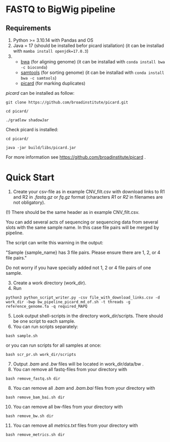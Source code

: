 # FASTQ to BigWig pipeline

## Requirements
1) Python >= 3.10.14 with Pandas and OS
2) Java = 17   (should be installed befor picard istallation) (it can be installad with ``` mamba install openjdk=17.0.3 ```)
3) 
  	- [bwa](https://github.com/open2c/cooler) (for aligning genome) (it can be installad with ``` conda install bwa -c bioconda ```)
    - [samtools](https://github.com/samtools/samtools) (for sorting genome) (it can be installad with ``` conda install bwa -c samtools ```)
  	- [picard](https://github.com/broadinstitute/picard) (for marking duplicates)

*picard* can be installed as follow:
```
git clone https://github.com/broadinstitute/picard.git
```
```
cd picard/
```
```
./gradlew shadowJar
```

Check picard is installed:
```
cd picard/
```
```
java -jar build/libs/picard.jar
```
For more information see https://github.com/broadinstitute/picard .

# Quick Start

1) Create your csv-file as in example CNV_filt.csv with download links to R1 and R2 in *.fastq.gz* or *fq.gz* format (characters *R1* or *R2* in filenames are not obligatory).

(!) There should be the same header as in example CNV_filt.csv.

You can add several acts of sequencing or sequencing data from several slots with the same sample name. In this case file pairs will be merged by pipeline.

The script can write this warning in the output:

"Sample {sample_name} has 3 file pairs. Please ensure there are 1, 2, or 4 file pairs."

Do not worry if you have specially added not 1, 2 or 4 file pairs of one sample.

3) Create a work directory (work_dir).
4) Run
```
python3 python_script_writer.py -csv file_with_download_links.csv -d work_dir -bwp bw_pipeline_picard_md_of.sh -t threads -g reference_genome.fa -q required_MAPQ
```
5) Look output shell-scripts in the directory work_dir/scripts. There should be one script to each sample.
6) You can run scripts separately:
```
bash sample.sh
```
or you can run scripts for all samples at once:
```
bash scr_pr.sh work_dir/scripts
```
7) Output *.bam* and *.bw* files will be located in work_dir/data/bw .
8) You can remove all fastq-files from your directory with
```
bash remove_fastq.sh dir
```
8) You can remove all *.bam* and *.bam.bai* files from your directory with
```
bash remove_bam_bai.sh dir
```
10) You can remove all bw-files from your directory with
```
bash remove_bw.sh dir
```
11) You can remove all *metrics.txt* files from your directory with
```
bash remove_metrics.sh dir
``` 
